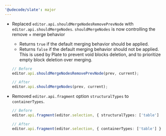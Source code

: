 ```yaml
---
'@udecode/slate': major
---
```


- Replaced `editor.api.shouldMergeNodesRemovePrevNode` with `editor.api.shouldMergeNodes`. `shouldMergeNodes` is now controlling the remove + merge behavior

  - Returns `true` if the default merging behavior should be applied.
  - Returns `false` if the default merging behavior should not be applied. This is used by Plate to prevent void blocks deletion, and to prioritize empty block deletion over merging.

  ```ts
  // Before
  editor.api.shouldMergeNodesRemovePrevNode(prev, current);

  // After
  editor.api.shouldMergeNodes(prev, current);
  ```

- Removed `editor.api.fragment` option `structuralTypes` to `containerTypes`.

  ```ts
  // Before
  editor.api.fragment(editor.selection, { structuralTypes: ['table'] });

  // After
  editor.api.fragment(editor.selection, { containerTypes: ['table'] });
  ```
